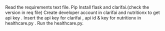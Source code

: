 Read the requirements text file.
Pip Install flask and clarifai.(check the version in req file)
Create developer account in clarifai and nutritionx to get api key .
Insert the api key for clarifai , api id & key for nutritionx in healthcare.py .
Run the healthcare.py.

